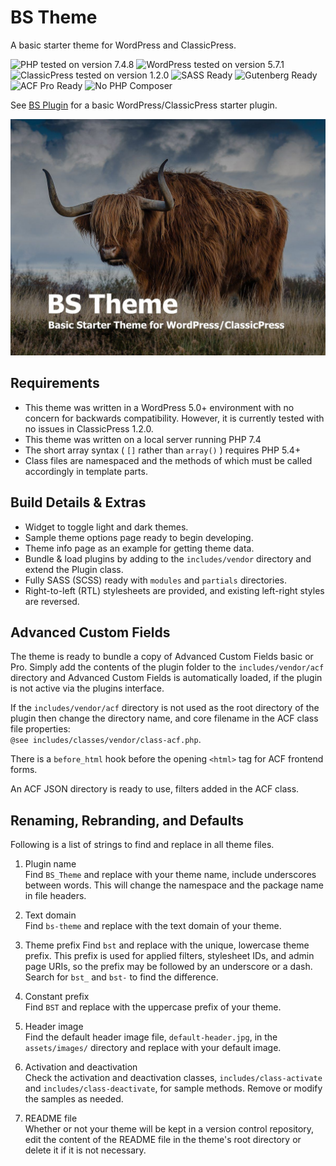 # BS Theme

A basic starter theme for WordPress and ClassicPress.

![PHP tested on version 7.4.8](https://img.shields.io/badge/PHP-7.4.8-8892bf.svg?style=flat-square)
![WordPress tested on version 5.7.1](https://img.shields.io/badge/WordPress-5.7.1-0073aa.svg?style=flat-square)
![ClassicPress tested on version 1.2.0](https://img.shields.io/badge/ClassicPress-1.2.0-03768e.svg?style=flat-square)
![SASS Ready](https://img.shields.io/badge/SASS-ready-bf4080.svg?style=flat-square)
![Gutenberg Ready](https://img.shields.io/badge/Gutenberg-ready-00a0d2.svg?style=flat-square)
![ACF Pro Ready](https://img.shields.io/badge/ACF-ready-00d3ae.svg?style=flat-square)
![No PHP Composer](https://img.shields.io/badge/Composer-nope-f49a36.svg?style=flat-square)

See [BS Plugin](https://github.com/ControlledChaos/bs-plugin) for a basic WordPress/ClassicPress starter plugin.

![BS Theme Screenshot](https://raw.githubusercontent.com/ControlledChaos/bs-theme/master/screenshot.jpg)

## Requirements

* This theme was written in a WordPress 5.0+ environment with no concern for backwards compatibility. However, it is currently tested with no issues in ClassicPress 1.2.0.
* This theme was written on a local server running PHP 7.4
* The short array syntax ( `[]` rather than `array()` ) requires PHP 5.4+
* Class files are namespaced and the methods of which must be called accordingly in template parts.

## Build Details & Extras

* Widget to toggle light and dark themes.
* Sample theme options page ready to begin developing.
* Theme info page as an example for getting theme data.
* Bundle & load plugins by adding to the `includes/vendor` directory and extend the Plugin class.
* Fully SASS (SCSS) ready with `modules` and `partials` directories.
* Right-to-left (RTL) stylesheets are provided, and existing left-right styles are reversed.

## Advanced Custom Fields

The theme is ready to bundle a copy of Advanced Custom Fields basic or Pro. Simply add the contents of the plugin folder to the `includes/vendor/acf` directory and Advanced Custom Fields is automatically loaded, if the plugin is not active via the plugins interface.

If the `includes/vendor/acf` directory is not used as the root directory of the plugin then change the directory name, and core filename in the ACF class file properties:  
`@see includes/classes/vendor/class-acf.php`.

There is a `before_html` hook before the opening `<html>` tag for ACF frontend forms.

An ACF JSON directory is ready to use, filters added in the ACF class.

## Renaming, Rebranding, and Defaults

Following is a list of strings to find and replace in all theme files.

1. Plugin name  
   Find `BS_Theme` and replace with your theme name, include underscores between words. This will change the namespace and the package name in file headers.

2. Text domain  
   Find `bs-theme` and replace with the text domain of your theme.

3. Theme prefix
   Find `bst` and replace with the unique, lowercase theme prefix. This prefix is used for applied filters, stylesheet IDs, and admin page URIs, so the prefix may be followed by an underscore or a dash. Search for `bst_` and `bst-` to find the difference.

4. Constant prefix  
   Find `BST` and replace with the uppercase prefix of your theme.

5. Header image  
   Find the default header image file, `default-header.jpg`, in the `assets/images/` directory and replace with your default image.

6. Activation and deactivation  
   Check the activation and deactivation classes, `includes/class-activate` and `includes/class-deactivate`, for sample methods. Remove or modify the samples as needed.

7. README file  
   Whether or not your theme will be kept in a version control repository, edit the content of the README file in the theme's root directory or delete it if it is not necessary.
